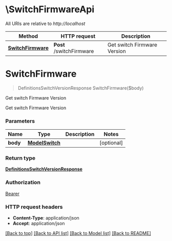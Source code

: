 # \SwitchFirmwareApi

All URIs are relative to *http://localhost*

Method | HTTP request | Description
------------- | ------------- | -------------
[**SwitchFirmware**](SwitchFirmwareApi.md#SwitchFirmware) | **Post** /switchFirmware | Get switch Firmware Version


# **SwitchFirmware**
> DefinitionsSwitchVersionResponse SwitchFirmware($body)

Get switch Firmware Version

Get switch Firmware Version


### Parameters

Name | Type | Description  | Notes
------------- | ------------- | ------------- | -------------
 **body** | [**ModelSwitch**](ModelSwitch.md)|  | [optional] 

### Return type

[**DefinitionsSwitchVersionResponse**](#definitions/SwitchVersionResponse.md)

### Authorization

[Bearer](../README.md#Bearer)

### HTTP request headers

 - **Content-Type**: application/json
 - **Accept**: application/json

[[Back to top]](#) [[Back to API list]](../README.md#documentation-for-api-endpoints) [[Back to Model list]](../README.md#documentation-for-models) [[Back to README]](../README.md)

